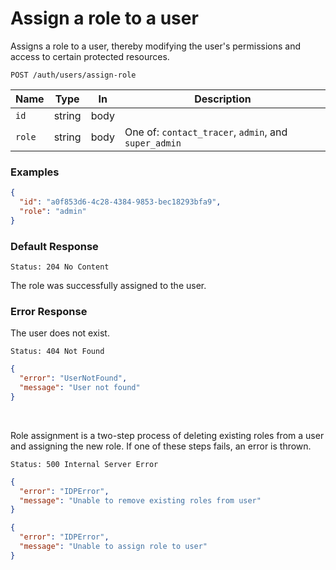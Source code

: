 # Assign a role to a user

Assigns a role to a user, thereby modifying the user's permissions and access
to certain protected resources.

```http request
POST /auth/users/assign-role
```

| Name   | Type   | In   | Description                                          |
| ------ | ------ | ---- | ---------------------------------------------------- |
| `id`   | string | body |                                                      |
| `role` | string | body | One of: `contact_tracer`, `admin`, and `super_admin` |

### Examples

```json
{
  "id": "a0f853d6-4c28-4384-9853-bec18293bfa9",
  "role": "admin"
}
```

### Default Response

```http request
Status: 204 No Content
```

The role was successfully assigned to the user.

### Error Response

The user does not exist.

```http request
Status: 404 Not Found
```

```json
{
  "error": "UserNotFound",
  "message": "User not found"
}
```

<br/>

Role assignment is a two-step process of deleting existing roles
from a user and assigning the new role. If one of these steps fails, an error
is thrown.

```http request
Status: 500 Internal Server Error
```

```json
{
  "error": "IDPError",
  "message": "Unable to remove existing roles from user"
}
```

```json
{
  "error": "IDPError",
  "message": "Unable to assign role to user"
}
```
